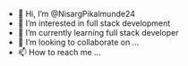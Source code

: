 - 👋 Hi, I’m @NisargPikalmunde24
- 👀 I’m interested in full stack development 
- 🌱 I’m currently learning full stack developer 
- 💞️ I’m looking to collaborate on ...
- 📫 How to reach me ...

<!---
NisargPikalmunde24/NisargPikalmunde24 is a ✨ special ✨ repository because its `README.md` (this file) appears on your GitHub profile.
You can click the Preview link to take a look at your changes.
--->
